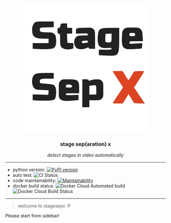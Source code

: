 <h1 align="center">
  <img src="./pics/brand.svg">
</h1>

<h3 align="center">stage sep(aration) x</h3>
<p align="center">
    <em>detect stages in video automatically</em>
</p>

---

- python version: [![PyPI version](https://badge.fury.io/py/stagesepx.svg)](https://badge.fury.io/py/stagesepx)
- auto test: ![CI Status](https://github.com/williamfzc/stagesepx/workflows/smoketest/badge.svg)
- code maintainability: [![Maintainability](https://api.codeclimate.com/v1/badges/ef27756ce9a4f7f4ba94/maintainability)](https://codeclimate.com/github/williamfzc/stagesepx/maintainability)
- docker build status: ![Docker Cloud Automated build](https://img.shields.io/docker/cloud/automated/williamfzc/stagesepx) ![Docker Cloud Build Status](https://img.shields.io/docker/cloud/build/williamfzc/stagesepx)

---

> welcome to stagesepx :P

Please start from sidebar!

